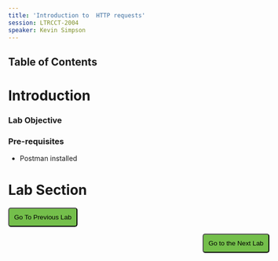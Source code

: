 ```yaml
---
title: 'Introduction to  HTTP requests'
session: LTRCCT-2004
speaker: Kevin Simpson
---
```


## Table of Contents

# Introduction
### Lab Objective

### Pre-requisites
- Postman installed

# Lab Section






















<script>
function mainPage() {window.location.href = "Lab_5";}
function nextLab() 
 {
 window.location.href = "Lab_6";
 }
</script>

<div id="button-row">
<button onclick="mainPage()" style="
  border-radius: 5px;
  background-color: rgb(116,191,75);
  padding: 10px;">Go To Previous Lab</button>

<button onclick="nextLab()" style="
  position: absolute;
  right: 200px;
  border-radius: 5px;
  background-color: rgb(116,191,75);
  padding: 10px;">Go to the Next Lab</button>

</div>